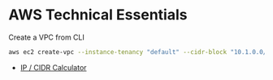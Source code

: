 # AWS Technical Essentials

Create a VPC from CLI

```bash
aws ec2 create-vpc --instance-tenancy "default" --cidr-block "10.1.0.0/16" --tag-specifications '{"resourceType":"vpc","tags":[{"key":"Name","value":"app-vpc"}]}'

```

- [IP / CIDR Calculator](https://cidr.xyz/)
